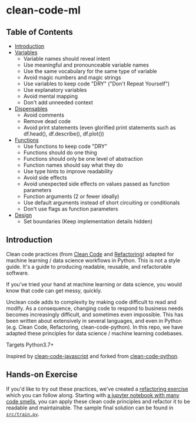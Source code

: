 # clean-code-ml

## Table of Contents
- [Introduction](#introduction)
- [Variables](docs/variables.md)
    - Variable names should reveal intent
    - Use meaningful and pronounceable variable names
    - Use the same vocabulary for the same type of variable
    - Avoid magic numbers and magic strings
    - Use variables to keep code "DRY"  ("Don't Repeat Yourself")
    - Use explanatory variables
    - Avoid mental mapping
    - Don't add unneeded context
- [Dispensables](docs/dispensables.md)
    - Avoid comments
    - Remove dead code
    - Avoid print statements (even glorified print statements such as df.head(), df.describe(), df.plot())
- [Functions](docs/functions.md)
    - Use functions to keep code "DRY"
    - Functions should do one thing
    - Functions should only be one level of abstraction
    - Function names should say what they do
    - Use type hints to improve readability
    - Avoid side effects
    - Avoid unexpected side effects on values passed as function parameters
    - Function arguments (2 or fewer ideally)
    - Use default arguments instead of short circuiting or conditionals
    - Don't use flags as function parameters
- [Design](docs/design.md)
    - Set boundaries (Keep implementation details hidden)

## Introduction

Clean code practices (from [Clean Code](https://www.amazon.com/Clean-Code-Handbook-Software-Craftsmanship/dp/0132350882) and [Refactoring](https://www.amazon.com/Refactoring-Improving-Existing-Addison-Wesley-Signature/dp/0134757599)) adapted for machine learning / data science workflows in Python. This is not a style guide. It's a guide to producing
readable, reusable, and refactorable software.

If you’ve tried your hand at machine learning or data science, you would know that code can get messy, quickly. 

Unclean code adds to complexity by making code difficult to read and modify. As a consequence, changing code to respond to business needs becomes increasingly difficult, and sometimes even impossible. This has been written about extensively in several languages, and even in Python (e.g. Clean Code, Refactoring, clean-code-python). In this repo, we have adapted these principles for data science / machine learning codebases.

Targets Python3.7+

Inspired by [clean-code-javascript](https://github.com/ryanmcdermott/clean-code-javascript) and forked from [clean-code-python](https://github.com/zedr/clean-code-python).

## Hands-on Exercise

If you'd like to try out these practices, we've created a [refactoring exercise](./docs/refactoring-exercise.md) which you can follow along. Starting with [a jupyter notebook with many code smells](notebooks/titanic-exercise-1.ipynb), you can apply these clean code principles and refactor it to be readable and maintainable. The sample final solution can be found in [`src/train.py`](src/train.py).
